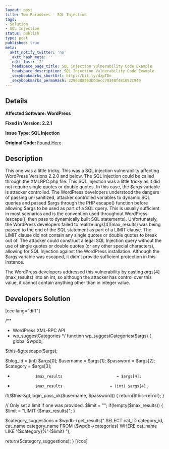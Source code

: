 ```yaml
---
layout: post
title: Two Paradoxes - SQL Injection
tags:
- Solution
- SQL Injection
status: publish
type: post
published: true
meta:
  aktt_notify_twitter: 'no'
  _aktt_hash_meta: ''
  _edit_last: '2'
  _headspace_page_title: SQL injection Vulnerability Code Example
  _headspace_description: SQL Injection Vulnerability Code Example
  _sexybookmarks_shortUrl: http://bit.ly/dzpTDn
  _sexybookmarks_permaHash: 2296388353bbdecc78348f481092c940
---
```

## Details
<strong>__Affected Software:__ WordPress</strong>

<strong>__Fixed in Version:__  2.2.1</strong>

<strong>__Issue Type:__ SQL Injection</strong>

<strong>Original Code: </strong><a href="http://spotthevuln.com/2009/11/vulnerable-code-two-paradoxes/">Found Here</a>
## Description
This one was a little tricky.  This was a SQL injection vulnerability affecting WordPress Versions 2.2.0 and below.  The SQL injection could be called through the XMLRPC.php file.  This SQL Injection was a little tricky as it did not require single quotes or double quotes.  In this case, the $args variable is attacker controlled.  The WordPress developers understood the dangers of passing un-sanitized, attacker controlled variables to dynamic SQL queries and passed $args through the PHP escape() function before allowing $args to be used as part of a SQL query.  This is usually sufficient in most scenarios and is the convention used throughout WordPress (escape(), then pass to dynamically built SQL statements).  Unfortunately, the WordPress developers failed to realize $args[4] ($max_results) was being passed to the end of the SQL statement as part of a LIMIT clause.  The LIMIT clause did not contain any single quotes or double quotes to break out of.  The attacker could construct a legal SQL Injection query without the use of single quotes or double quotes (or any other special characters), allowing for SQL Injection against the WordPress installation.  Although the $args variable was escaped, it didn't provide sufficient protection in this instance.

The WordPress developers addressed this vulnerability by casting $args[4] ($max_results) into an int, so although the attacker has control over this value, it cannot contain anything other than in integer value.
<h2>Developers Solution</h2>
[cce lang="diff"]

/**
* WordPress XML-RPC API
* wp_suggestCategories
*/
function wp_suggestCategories($args) {
global $wpdb;

$this-&gt;escape($args);

$blog_id                                = (int) $args[0];
$username                               = $args[1];
$password                               = $args[2];
$category                               = $args[3];
-               $max_results                        = $args[4];
+               $max_results                     = (int) $args[4];

if(!$this-&gt;login_pass_ok($username, $password)) {
return($this-&gt;error);
}

// Only set a limit if one was provided.
$limit = "";
if(!empty($max_results)) {
$limit = "LIMIT {$max_results}";
}

$category_suggestions = $wpdb-&gt;get_results("
SELECT cat_ID category_id,
cat_name category_name
FROM {$wpdb-&gt;categories}
WHERE cat_name LIKE '{$category}%'
{$limit}
");

return($category_suggestions);
}
[/cce] 
